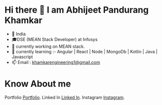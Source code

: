 # Hi there 👋 I am Abhijeet Pandurang Khamkar

- 💖 India
- 🎓DSE (MEAN Stack Developer) at Infosys
- 📱 currently working on MEAN stack.
- 🏫 currently learning :- Angular | React | Node | MongoDb | Kotlin | Java | Javascript
- 📫 Email : khamkarengineering1@gmail.com

# Know About me
Portfolio [Portfolio]().
Linked In [Linked In]().
Instagram [Instagram]().

